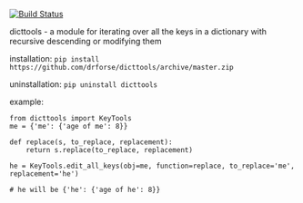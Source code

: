 [![Build Status](https://travis-ci.com/drforse/dicttools.svg?branch=master)](https://travis-ci.com/drforse/dicttools)

dicttools - a module for iterating over all the keys in a dictionary with recursive descending or modifying them


installation:
    `pip install https://github.com/drforse/dicttools/archive/master.zip`
    
uninstallation:
    `pip uninstall dicttools`

example:

    from dicttools import KeyTools
    me = {'me': {'age of me': 8}}
    
    def replace(s, to_replace, replacement):
        return s.replace(to_replace, replacement)
    
    he = KeyTools.edit_all_keys(obj=me, function=replace, to_replace='me', replacement='he')
    
    # he will be {'he': {'age of he': 8}}
